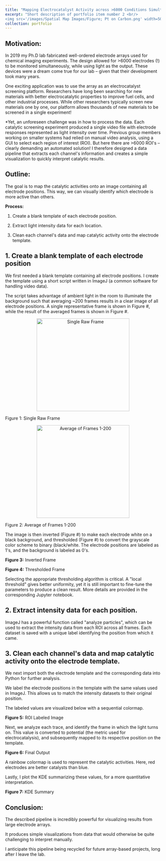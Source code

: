 ```yaml
---
title: "Mapping Electrocatalyst Activity across >6000 Conditions Simultaneously"
excerpt: "Short description of portfolio item number 2 <br/>
<img src='/images/Spatial Map Images/Figure; Pt on Carbon.png' width=500>"
collection: portfolio
---
```







## Motivation: 

In 2019 my Ph.D lab fabricated well-ordered electrode arrays used for chemical imaging experiments. The design allowed for >6000 electrodes (!) to be monitored simultaneously, while using light as the output. These devices were a dream come true for our lab – given that their development took many years.

One exciting application was to use the array as an electrocatalyst screening platform. Researchers have long been searching for new materials with better electrocatalytic properties to improve fuel cells, and other industrial processes. While other researchers typically screen new materials one by one, our platform allows thousands of new materials to be screened in a single experiment! 

*Yet, an unforeseen challenge was in how to process the data. Each catalytic screening experiment produced a single video file with electrode responses represented as light intensity over time. Previous group members working on smaller systems had relied on manual video analysis, using a GUI to select each region of interest (ROI). But here there are >6000 ROI's  – clearly demanding an automated solution! I therefore designed a data pipeline that extracts each channel's information and creates a simple visualization to quickly interpret catalytic results. 







## Outline: 

The goal is to map the catalytic activities onto an image containing all electrode positions. This way, we can visually identify which electrode is more active than others. 





**Process:** 

1.	Create a blank template of each electrode position.

2.	Extract light intensity data for each location. 

3.	Clean each channel's data and map catalytic activity onto the electrode template.





## 1.  Create a blank template of each electrode position 


We first needed a blank template containing all electrode positions. I create the template using a short script written in ImageJ (a common software for handling video data). 

The script takes advantage of ambient light in the room to illuminate the background such that averaging ~200 frames results in a clear image of all electrode positions. A single representative frame is shown in Figure #, while the result of the averaged frames is shown in Figure #. 




<p align="center">
<img src="{{ site.url }}{{ site.baseurl }}/images/Spatial Map Images/Figure 1; First Frame.jpg" alt="Single Raw Frame" width="300">
</p>

<p align="center">

Figure 1: Single Raw Frame

</p>

<p align="center">
<img src="{{ site.url }}{{ site.baseurl }}/images/Spatial Map Images/Figure 2; Average of Frames 1-200.jpg" alt="Average of Frames 1-200" width="300">
</p>

<p align="center">

Figure 2: Average of Frames 1-200

</p>




The image is then inverted (Figure #) to make each electrode white on a black background, and thresholded (Figure #) to convert the grayscale color scheme to binary (black/white. The electrode positions are labeled as 1's, and the background is labeled as 0's. 


**Figure 3:** Inverted Frame

**Figure 4:** Thresholded Frame


Selecting the appropriate thresholding algorithm is critical. A "local threshold" gives better uniformity, yet it is still important to fine-tune the parameters to produce a clean result. More details are provided in the corresponding Jupyter notebook.



## 2. Extract intensity data for each position. 

ImageJ has a powerful function called "analyze particles", which can be used to extract the intensity data from each ROI across all frames. Each dataset is saved with a unique label identifying the position from which it came.



## 3.  Clean each channel's data and map catalytic activity onto the electrode template.

We next import both the electrode template and the corresponding data into Python for further analysis. 

We label the electrode positions in the template with the same values used in ImageJ. This allows us to match the intensity datasets to their original position. 

The labeled values are visualized below with a sequential colormap. 



**Figure 5:** ROI Labeled Image


Next, we analyze each trace, and identify the frame in which the light turns on. This value is converted to potential (the metric used for electrocatalysis), and subsequently mapped to its respective position on the template. 



**Figure 6:** Final Output


A rainbow colormap is used to represent the catalytic activities. Here, red electrodes are better catalysts than blue. 


Lastly, I plot the KDE summarizing these values, for a more quantitative interpretation. 


**Figure 7:** KDE Summary


## Conclusion:

The described pipeline is incredibly powerful for visualizing results from large electrode arrays. 

It produces simple visualizations from data that would otherwise be quite challenging to interpret manually. 

I anticipate this pipeline being recycled for future array-based projects, long after I leave the lab.  



